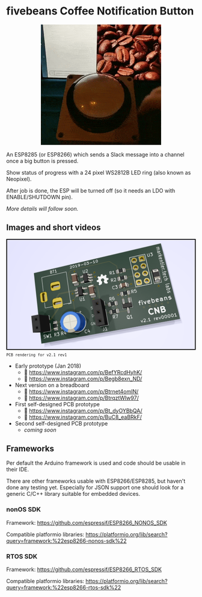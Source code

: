 # fivebeans Coffee Notification Button

<div style="text-align: center;">

![CNB v2 prototype (GIF)](./images/cnb-v2-prototype.gif)

</div>

An ESP8285 (or ESP8266) which sends a Slack message into a channel once a big button is pressed.

Show status of progress with a 24 pixel WS2812B LED ring (also known as Neopixel).

After job is done, the ESP will be turned off (so it needs an LDO with ENABLE/SHUTDOWN pin).

_More details will follow soon._

## Images and short videos

![PCB rendering for v2.1 rev1](./images/cnb-render-v2.1-rev00001.png)
<small>`PCB rendering for v2.1 rev1`</small>

* Early prototype (Jan 2018)
  * 🎥 https://www.instagram.com/p/BefYRcdHyhK/
  * 📸 https://www.instagram.com/p/Begb8exn_ND/
* Next version on a breadboard
  * 🎥 https://www.instagram.com/p/Btrnet4omIN/
  * 📸 https://www.instagram.com/p/BtrqztWIw97/
* First self-designed PCB prototype
  * 📸 https://www.instagram.com/p/Bt_dyOYBbQA/
  * 📸 https://www.instagram.com/p/BuC8_eaBRkF/
* Second self-designed PCB prototype
  * _coming soon_

## Frameworks

Per default the Arduino framework is used and code should be usable in their IDE.

There are other frameworks usable with ESP8266/ESP8285, but haven't done any testing yet.
Especially for JSON support one should look for a generic C/C++ library suitable for embedded devices.

### nonOS SDK

Framework: https://github.com/espressif/ESP8266_NONOS_SDK

Compatible platformio libraries: https://platformio.org/lib/search?query=framework:%22esp8266-nonos-sdk%22

### RTOS SDK

Framework: https://github.com/espressif/ESP8266_RTOS_SDK

Compatible platformio libraries: https://platformio.org/lib/search?query=framework:%22esp8266-rtos-sdk%22
